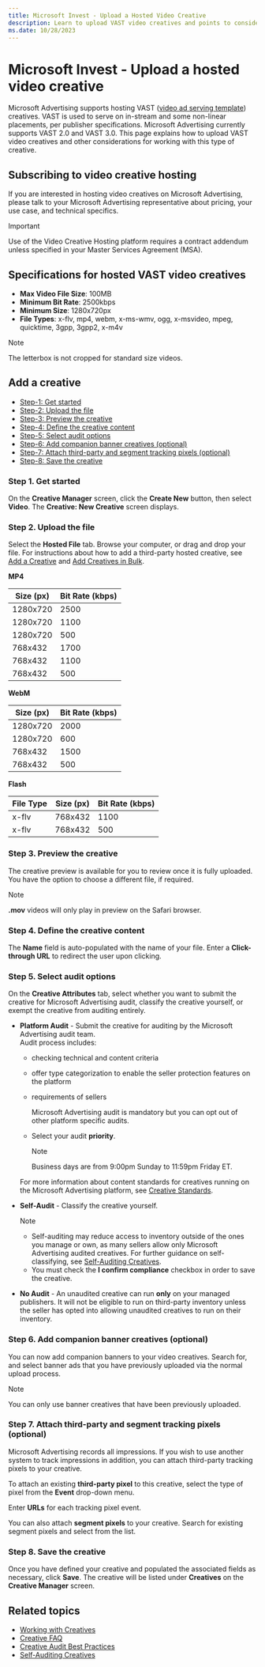 ```yaml
---
title: Microsoft Invest - Upload a Hosted Video Creative
description: Learn to upload VAST video creatives and points to consider while doing it. 
ms.date: 10/28/2023
---
```



# Microsoft Invest - Upload a hosted video creative

Microsoft Advertising supports hosting VAST ([video ad serving template](https://www.iab.com/guidelines/vast/)) creatives.
VAST is used to serve on in-stream and some non-linear placements, per
publisher specifications. Microsoft Advertising currently
supports VAST 2.0 and VAST 3.0. This page explains how to upload VAST
video creatives and other considerations for working with this type of
creative.

## Subscribing to video creative hosting

If you are interested in hosting video creatives on
Microsoft Advertising, please talk to your
Microsoft Advertising representative about pricing, your use
case, and technical specifics.

> [!IMPORTANT]
> Use of the Video Creative Hosting platform requires a contract addendum unless specified in your Master Services Agreement (MSA).

## Specifications for hosted VAST video creatives

- **Max Video File Size**: 100MB
- **Minimum Bit Rate**: 2500kbps
- **Minimum Size**: 1280x720px
- **File Types**: x-flv, mp4, webm, x-ms-wmv, ogg, x-msvideo, mpeg,
  quicktime, 3gpp, 3gpp2, x-m4v

> [!NOTE]
> The letterbox is not cropped for standard size videos.

## Add a creative

- [Step-1: Get started](#step-1-get-started)
- [Step-2: Upload the file](#step-2-upload-the-file)
- [Step-3: Preview the creative](#step-3-preview-the-creative)
- [Step-4: Define the creative content](#step-4-define-the-creative-content)
- [Step-5: Select audit options](#step-5-select-audit-options)
- [Step-6: Add companion banner creatives (optional)](#step-6-add-companion-banner-creatives-optional)
- [Step-7: Attach third-party and segment tracking pixels (optional)](#step-7-attach-third-party-and-segment-tracking-pixels-optional)
- [Step-8: Save the creative](#step-8-save-the-creative)

### Step 1. Get started

On the **Creative Manager** screen, click the **Create New** button, then select **Video**. The **Creative: New Creative** screen displays.

### Step 2. Upload the file

Select the **Hosted File** tab. Browse
your computer, or drag and drop your file. For instructions about how to
add a third-party hosted creative, see [Add a Creative](add-a-creative.md)
 and [Add Creatives in Bulk](add-creatives-in-bulk.md).

**MP4**

| Size (px) | Bit Rate (kbps) |
|---|---|
| 1280x720 | 2500 |
| 1280x720 | 1100 |
| 1280x720 | 500 |
| 768x432 | 1700 |
| 768x432 | 1100 |
| 768x432 | 500 |


**WebM**

| Size (px) | Bit Rate (kbps) |
|---|---|
| 1280x720 | 2000 |
| 1280x720 | 600 |
| 768x432 | 1500 |
| 768x432 | 500 |


**Flash**

| File Type | Size (px) | Bit Rate (kbps) |
|---|---|---|
| x-flv | 768x432 | 1100 |
| x-flv | 768x432 | 500 |

### Step 3. Preview the creative

The creative preview is available for you to review once it is fully
uploaded. You have the option to choose a different file, if required.

> [!NOTE]
> **.mov** videos will only play in preview on the Safari browser.

### Step 4. Define the creative content

The **Name** field is auto-populated with
the name of your file. Enter a **Click-through URL** to redirect the
user upon clicking.

### Step 5. Select audit options

On the **Creative Attributes** tab, select
whether you want to submit the creative for
Microsoft Advertising audit, classify the creative yourself, or
exempt the creative from auditing entirely.

- **Platform Audit** - Submit the creative for auditing by the
  Microsoft Advertising audit team.  
  Audit process includes:
  - checking technical and content criteria

  - offer type categorization to enable the seller protection features
    on the platform

  - requirements of sellers

    Microsoft Advertising audit is mandatory but you can opt out
    of other platform specific audits.

  - Select your audit **priority**.

    > [!NOTE]
    > Business days are from 9:00pm Sunday to 11:59pm Friday ET.

  For more information about content standards for creatives running
    on the Microsoft Advertising platform, see [Creative Standards](creative-standards.md).
- **Self-Audit** - Classify the creative yourself.
  
  > [!NOTE]
  > - Self-auditing may reduce access to inventory outside of the ones you manage or own, as many sellers allow only Microsoft Advertising audited creatives. For further guidance on self-classifying, see [Self-Auditing Creatives](self-auditing-creatives.md).
  > - You must check the **I confirm compliance** checkbox in order to save the creative.
  
- **No Audit** - An unaudited creative can run **only** on your managed
  publishers. It will not be eligible to run on third-party inventory
  unless the seller has opted into allowing unaudited creatives to run
  on their inventory.

### Step 6. Add companion banner creatives (optional)

You can now add companion banners to your video creatives. Search for,
and select banner ads that you have previously uploaded via the normal
upload process.

> [!NOTE]
> You can only use banner creatives that have been previously uploaded.

### Step 7. Attach third-party and segment tracking pixels (optional)

Microsoft Advertising records all impressions. If you wish to
use another system to track impressions in addition, you can attach
third-party tracking pixels to your creative.

To attach an existing **third-party pixel** to this creative, select the
type of pixel from the **Event** drop-down menu.

Enter **URLs** for each tracking pixel event.

You can also attach **segment pixels** to your creative. Search for
existing segment pixels and select from the list.

### Step 8. Save the creative

Once you have defined your creative and populated the associated fields
as necessary, click **Save**. The creative
will be listed under **Creatives** on the
**Creative Manager** screen.

## Related topics

- [Working with Creatives](working-with-creatives.md)
- [Creative FAQ](creative-faq.md)
- [Creative Audit Best Practices](best-practices-for-submitting-creatives-for-audit.md)
- [Self-Auditing Creatives](self-auditing-creatives.md)
